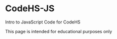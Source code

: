 # CodeHS-JS
Intro to JavaScript Code for CodeHS

This page is intended for educational purposes only
